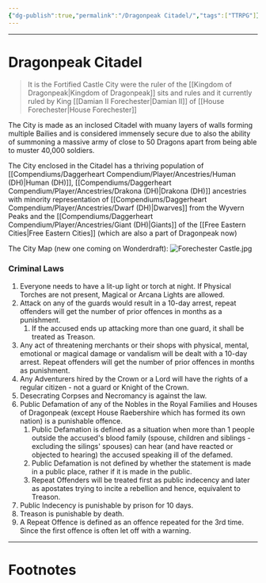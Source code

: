 ```yaml
---
{"dg-publish":true,"permalink":"/Dragonpeak Citadel/","tags":["TTRPG"]}
---
```



---
# Dragonpeak Citadel
> It is the Fortified Castle City were the ruler of the [[Kingdom of Dragonpeak\|Kingdom of Dragonpeak]] sits and rules and it currently ruled by King [[Damian II Forechester\|Damian II]] of [[House Forechester\|House Forechester]] 

The City is made as an inclosed Citadel with muany layers of walls forming multiple Bailies and is considered immensely secure due to also the ability of summoning a massive army of close to 50 Dragons apart from being able to muster 40,000 soldiers.

The City enclosed in the Citadel has a thriving population of [[Compendiums/Daggerheart Compendium/Player/Ancestries/Human (DH)\|Human (DH)]], [[Compendiums/Daggerheart Compendium/Player/Ancestries/Drakona (DH)\|Drakona (DH)]] ancestries with minority representation of [[Compendiums/Daggerheart Compendium/Player/Ancestries/Dwarf (DH)\|Dwarves]] from the Wyvern Peaks and the [[Compendiums/Daggerheart Compendium/Player/Ancestries/Giant (DH)\|Giants]] of the [[Free Eastern Cities\|Free Eastern Cities]] (which are also a part of Dragonpeak now) 

The City Map (new one coming on Wonderdraft):
![Forechester Castle.jpg](/img/user/Vaulted%20Images/Forechester%20Castle.jpg)

### Criminal Laws
1. Everyone needs to have a lit-up light or torch at night. If Physical Torches are not present, Magical or Arcana Lights are allowed.
2. Attack on any of the guards would result in a 10-day arrest, repeat offenders will get the number of prior offences in months as a punishment.
	1. If the accused ends up attacking more than one guard, it shall be treated as Treason.
3. Any act of threatening merchants or their shops with physical, mental, emotional or magical damage or vandalism will be dealt with a 10-day arrest. Repeat offenders will get the number of prior offences in months as punishment.
4. Any Adventurers hired by the Crown or a Lord will have the rights of a regular citizen - not a guard or Knight of the Crown.
5. Desecrating Corpses and Necromancy is against the law.
6. Public Defamation of any of the Nobles in the Royal Families and Houses of Dragonpeak (except House Raebershire which has formed its own nation) is a punishable offence.
	1. Public Defamation is defined as a situation when more than 1 people outside the accused's blood family (spouse, children and siblings - excluding the silings' spouses) can hear (and have reacted or objected to hearing) the accused speaking ill of the defamed.
	2. Public Defamation is not defined by whether the statement is made in a public place, rather if it is made in the public.
	3. Repeat Offenders will be treated first as public indecency and later as apostates trying to incite a rebellion and hence, equivalent to Treason.
7. Public Indecency is punishable by prison for 10 days.
8. Treason is punishable by death.
9. A Repeat Offence is defined as an offence repeated for the 3rd time. Since the first offence is often let off with a warning.

---
# Footnotes